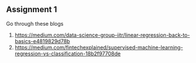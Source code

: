 ## Assignment 1
Go through these blogs
1. https://medium.com/data-science-group-iitr/linear-regression-back-to-basics-e4819829d78b
2. https://medium.com/fintechexplained/supervised-machine-learning-regression-vs-classification-18b2f97708de
